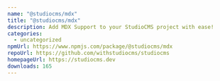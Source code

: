 ```yaml
---
name: "@studiocms/mdx"
title: "@studiocms/mdx"
description: Add MDX Support to your StudioCMS project with ease!
categories:
  - uncategorized
npmUrl: https://www.npmjs.com/package/@studiocms/mdx
repoUrl: https://github.com/withstudiocms/studiocms
homepageUrl: https://studiocms.dev
downloads: 165
---
```

